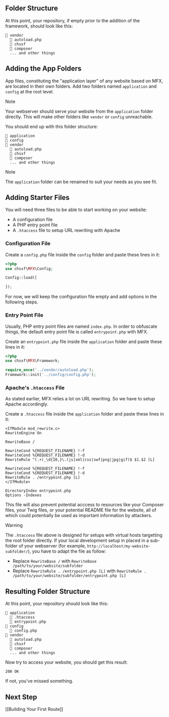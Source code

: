 ## Folder Structure

At this point, your repository, if empty prior to the addition of the framework, should look like this:

```
📁 vendor
  📄 autoload.php
  📁 chsxf
  📁 composer
  ... and other things
```

## Adding the App Folders

App files, constituting the "application layer" of any website based on MFX, are located in their own folders. Add two folders named `application` and `config` at the root level.

> [!NOTE]
> Your webserver should serve your website from the `application` folder directly. This will make other folders like `vendor` or `config` unreachable.

You should end up with this folder structure:

```
📁 application
📁 config
📁 vendor
  📄 autoload.php
  📁 chsxf
  📁 composer
  ... and other things
```

> [!NOTE]
> The `application` folder can be renamed to suit your needs as you see fit.

## Adding Starter Files

You will need three files to be able to start working on your website:

- A configuration file
- A PHP entry point file
- A `.htaccess` file to setup URL rewriting with Apache

### Configuration File

Create a `config.php` file inside the `config` folder and paste these lines in it:

```php
<?php
use chsxf\MFX\Config;

Config::load([

]);
```

For now, we will keep the configuration file empty and add options in the following steps.

### Entry Point File

Usually, PHP entry point files are named `index.php`. In order to obfuscate things, the default entry point file is called `entrypoint.php` with MFX.

Create an `entrypoint.php` file inside the `application` folder and paste these lines in it:

```php
<?php
use chsxf\MFX\Framework;

require_once('../vendor/autoload.php');
Framework::init('../config/config.php');
```

### Apache's `.htaccess` File

As stated earlier, MFX relies a lot on URL rewriting. So we have to setup Apache accordingly.

Create a `.htaccess` file inside the `application` folder and paste these lines in it:

```
<IfModule mod_rewrite.c>
RewriteEngine On

RewriteBase /

RewriteCond %{REQUEST_FILENAME} !-f
RewriteCond %{REQUEST_FILENAME} !-d
RewriteRule ^(.+)_\d{10,}\.(js|xml|css|swf|png|jpg|gif)$ $1.$2 [L]

RewriteCond %{REQUEST_FILENAME} !-f
RewriteCond %{REQUEST_FILENAME} !-d
RewriteRule . /entrypoint.php [L]
</IfModule>

DirectoryIndex entrypoint.php
Options -Indexes
```

This file will also prevent potential acccess to resources like your Composer files, your Twig files, or your potential README file for the website, all of which could potentially be used as important information by attackers.

> [!WARNING]
> The `.htaccess` file above is designed for setups with virtual hosts targetting the root folder directly. If your local development setup in placed in a sub-folder of your webserver (for example, `http://localhost/my-website-subfolder/`), you have to adapt the file as follow:
>
> - Replace `RewriteBase /` with `RewriteBase /path/to/your/website/subfolder`
> - Replace `RewriteRule . /entrypoint.php [L]` with `RewriteRule . /path/to/your/website/subfolder/entrypoint.php [L]`

## Resulting Folder Structure

At this point, your repository should look like this:

```
📁 application
  📄 .htaccess
  📄 entrypoint.php
📁 config
  📄 config.php
📁 vendor
  📄 autoload.php
  📁 chsxf
  📁 composer
  ... and other things
```

Now try to access your website, you should get this result:

```
200 OK
```

If not, you've missed something.

## Next Step

[[Building Your First Route]]
